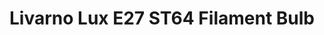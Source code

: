 ---
date_added: 2021-07-25
model: HG06463A
vendor: Lidl
title: Livarno Lux E27 ST64 Filament Bulb
category: bulb
supports: brightness
zigbeemodel: ['TS0501A','_TZ3000_j2w1dw29']
compatible: [z2m]
mlink: https://www.lidl.com/
link: 
---
